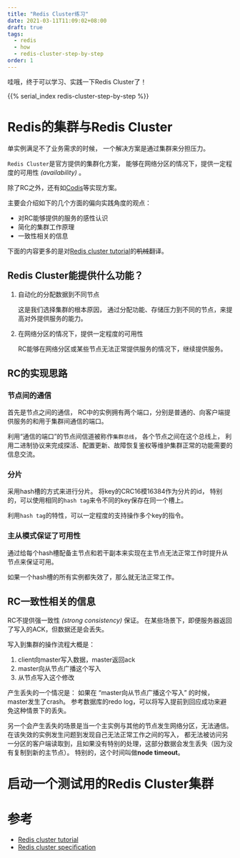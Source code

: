 ```yaml
---
title: "Redis Cluster练习"
date: 2021-03-11T11:09:02+08:00
draft: true
tags:
  - redis
  - how
  - redis-cluster-step-by-step
order: 1
---
```


哇哦，终于可以学习、实践一下Redis Cluster了！

<!--more-->

{{% serial_index redis-cluster-step-by-step %}}

# Redis的集群与Redis Cluster

单实例满足不了业务需求的时候，
一个解决方案是通过集群来分担压力。

`Redis Cluster`是官方提供的集群化方案，
能够在网络分区的情况下，提供一定程度的可用性 *(availability)* 。

除了RC之外，还有如[Codis](https://github.com/CodisLabs/codis)等实现方案。

主要会介绍如下的几个方面的偏向实践角度的观点：

- 对RC能够提供的服务的感性认识
- 简化的集群工作原理 
- 一致性相关的信息

下面的内容更多的是对[Redis cluster tutorial](https://redis.io/topics/cluster-tutorial)的~~机械~~翻译。

## Redis Cluster能提供什么功能？

1. 自动化的分配数据到不同节点

    这是我们选择集群的根本原因，
    通过分配功能、存储压力到不同的节点，来提高对外提供服务的能力。

1. 在网络分区的情况下，提供一定程度的可用性

    RC能够在网络分区或某些节点无法正常提供服务的情况下，继续提供服务。

## RC的实现思路

### 节点间的通信

首先是节点之间的通信，
RC中的实例拥有两个端口，分别是普通的、向客户端提供服务的和用于集群间通信的端口。

利用“通信的端口”的节点间信道被称作`集群总线`，
各个节点之间在这个总线上，
利用二进制协议来完成探活、配置更新、故障恢复鉴权等维护集群正常的功能需要的信息交流。

### 分片

采用hash槽的方式来进行分片。
将key的CRC16模16384作为分片的id，
特别的，可以使用相同的`hash tag`来令不同的key保存在同一个槽上。

利用`hash tag`的特性，可以一定程度的支持操作多个key的指令。

### 主从模式保证了可用性

通过给每个hash槽配备主节点和若干副本来实现在主节点无法正常工作时提升从节点来保证可用。

如果一个hash槽的所有实例都失效了，那么就无法正常工作。

## RC一致性相关的信息

RC不提供强一致性 *(strong consistency)* 保证。
在某些场景下，即便服务器返回了写入的ACK，但数据还是会丢失。

写入到集群的操作流程大概是：

1. client向master写入数据，master返回ack
1. master向从节点广播这个写入
1. 从节点写入这个修改

产生丢失的一个情况是：
如果在 “master向从节点广播这个写入” 的时候，master发生了crash。
参考数据库的redo log，可以将写入提前到回应成功来避免这种情景下的丢失。

另一个会产生丢失的场景是当一个主实例与其他的节点发生网络分区，无法通信。
在该失效的实例发生问题到发现自己无法正常工作之间的写入，
都无法被访问另一分区的客户端读取到，且如果没有特别的处理，这部分数据会发生丢失（因为没有复制到新的主节点）。
特别的，这个时间叫做**node timeout**。

# 启动一个测试用的Redis Cluster集群

# 参考

- [Redis cluster tutorial](https://redis.io/topics/cluster-tutorial)
- [Redis cluster specification](https://redis.io/topics/cluster-spec)

